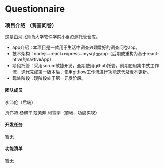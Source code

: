 # Questionnaire
### 项目介绍 （调查问卷）

这是由河北师范大学软件学院小组资源托管仓库。

* app介绍：本项目是一款用于生活中调查兴趣爱好的调查问卷app。
* 技术架构：nodejs+react+express+mysql  云app（后期或重构为基于react-ntive的navtiveApp）
* 阶段托管：采用scrum敏捷开发，全期使用github托管，前期使用集中式工作流，迭代完成第一版本后，使用gitflow工作流进行功能迭代及版本更新。
* 现处阶段：现阶段处于第一开发阶段。

#### 团队成员

李沛伦（后端）

贡伟涛 杨麒平 范美茹 刘雪亭（前端、功能实现）

#### 开发任务
暂无

#### 功能清单
暂无